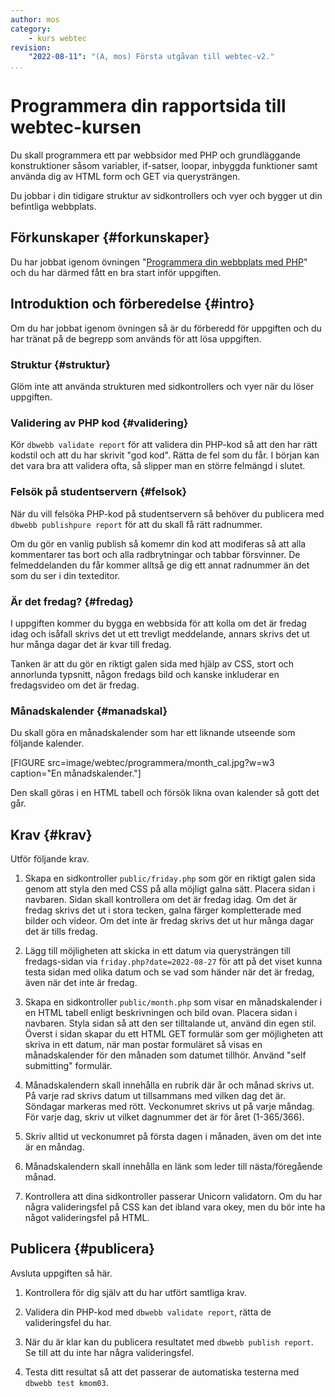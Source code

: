 ```yaml
---
author: mos
category:
    - kurs webtec
revision:
    "2022-08-11": "(A, mos) Första utgåvan till webtec-v2."
...
```

Programmera din rapportsida till webtec-kursen
===================================

Du skall programmera ett par webbsidor med PHP och grundläggande konstruktioner såsom variabler, if-satser, loopar, inbyggda funktioner samt använda dig av HTML form och GET via querysträngen.

Du jobbar i din tidigare struktur av sidkontrollers och vyer och bygger ut din befintliga webbplats.

<!--more-->



Förkunskaper {#forkunskaper}
-----------------------

Du har jobbat igenom övningen "[Programmera din webbplats med PHP](kunskap/programmera-din-webbplats-med-php)" och du har därmed fått en bra start inför uppgiften.



<!--
Genomgång {#genom}
------------------------

Här är en video som "pratar" dig igenom uppgiftens upplägg och visar hur du kommer igång.

[YOUTUBE src="gKzwQTG9eCI" width=700 caption="Kurs mvc kmom03 tisdagsgenomgång, del 3/3 uppgiften (Zoom med Mikael)."]
-->



Introduktion och förberedelse {#intro}
-----------------------

Om du har jobbat igenom övningen så är du förberedd för uppgiften och du har tränat på de begrepp som används för att lösa uppgiften.



### Struktur {#struktur}

Glöm inte att använda strukturen med sidkontrollers och vyer när du löser uppgiften.



### Validering av PHP kod {#validering}

Kör `dbwebb validate report` för att validera din PHP-kod så att den har rätt kodstil och att du har skrivit "god kod". Rätta de fel som du får. I början kan det vara bra att validera ofta, så slipper man en större felmängd i slutet.



### Felsök på studentservern {#felsok}

När du vill felsöka PHP-kod på studentservern så behöver du publicera med `dbwebb publishpure report` för att du skall få rätt radnummer.

Om du gör en vanlig publish så komemr din kod att modiferas så att alla kommentarer tas bort och alla radbrytningar och tabbar försvinner. De felmeddelanden du får kommer alltså ge dig ett annat radnummer än det som du ser i din texteditor.



### Är det fredag? {#fredag}

I uppgiften kommer du bygga en webbsida för att kolla om det är fredag idag och isåfall skrivs det ut ett trevligt meddelande, annars skrivs det ut hur många dagar det är kvar till fredag. 

Tanken är att du gör en riktigt galen sida med hjälp av CSS, stort och annorlunda typsnitt, någon fredags bild och kanske inkluderar en fredagsvideo om det är fredag.



### Månadskalender {#manadskal}

Du skall göra en månadskalender som har ett liknande utseende som följande kalender.

[FIGURE src=image/webtec/programmera/month_cal.jpg?w=w3 caption="En månadskalender."]

Den skall göras i en HTML tabell och försök likna ovan kalender så gott det går. 



Krav {#krav}
-----------------------

Utför följande krav.

1. Skapa en sidkontroller `public/friday.php` som gör en riktigt galen sida genom att styla den med CSS på alla möjligt galna sätt. Placera sidan i navbaren. Sidan skall kontrollera om det är fredag idag. Om det är fredag skrivs det ut i stora tecken, galna färger kompletterade med bilder och videor. Om det inte är fredag skrivs det ut hur många dagar det är tills fredag.

1. Lägg till möjligheten att skicka in ett datum via querysträngen till fredags-sidan via `friday.php?date=2022-08-27` för att på det viset kunna testa sidan med olika datum och se vad som händer när det är fredag, även när det inte är fredag.

1. Skapa en sidkontroller `public/month.php` som visar en månadskalender i en HTML tabell enligt beskrivningen och bild ovan. Placera sidan i navbaren. Styla sidan så att den ser tilltalande ut, använd din egen stil. Överst i sidan skapar du ett HTML GET formulär som ger möjligheten att skriva in ett datum, när man postar formuläret så visas en månadskalender för den månaden som datumet tillhör. Använd "self submitting" formulär.

1. Månadskalendern skall innehålla en rubrik där år och månad skrivs ut. På varje rad skrivs datum ut tillsammans med vilken dag det är. Söndagar markeras med rött. Veckonumret skrivs ut på varje måndag. För varje dag, skriv ut vilket dagnummer det är för året (1-365/366).

1. Skriv alltid ut veckonumret på första dagen i månaden, även om det inte är en måndag.

1. Månadskalendern skall innehålla en länk som leder till nästa/föregående månad.

1. Kontrollera att dina sidkontroller passerar Unicorn validatorn. Om du har några valideringsfel på CSS kan det ibland vara okey, men du bör inte ha något valideringsfel på HTML.


<!--
Extrauppgift {#extra}
-----------------------

Gör följande extrauppgifter om du har tid, lust och energi.

1. Skriv allt
-->



Publicera {#publicera}
-----------------------

Avsluta uppgiften så här.

1. Kontrollera för dig själv att du har utfört samtliga krav.

1. Validera din PHP-kod med `dbwebb validate report`, rätta de valideringsfel du har.

1. När du är klar kan du publicera resultatet med `dbwebb publish report`. Se till att du inte har några valideringsfel.

1. Testa ditt resultat så att det passerar de automatiska testerna med `dbwebb test kmom03`.
